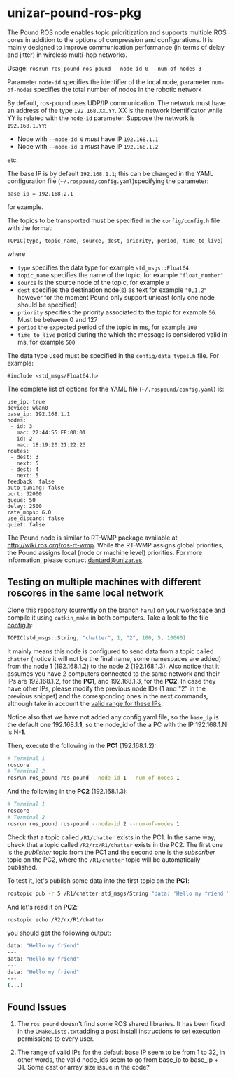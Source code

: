 # unizar-pound-ros-pkg
The Pound ROS node enables topic prioritization and supports multiple ROS cores in addition to the options of compression and configurations. It is mainly designed to improve communication performance (in terms of delay and jitter) in wireless multi-hop networks.

Usage:
`rosrun ros_pound ros-pound --node-id 0 --num-of-nodes 3`

Parameter `node-id` specifies the identifier of the local node, parameter `num-of-nodes` specifies the total number of nodos in the robotic network

By default, ros-pound uses UDP/IP communication. The network must have an address of the type `192.168.XX.YY`. XX is the network identificator while YY is related with the `node-id` parameter. Suppose the network is `192.168.1.YY`:

* Node with `--node-id 0` *must* have IP `192.168.1.1`
* Node with `--node-id 1` *must* have IP `192.168.1.2`

etc.

The base IP is by default `192.168.1.1`; this can be changed in the YAML configuration file (`~/.rospound/config.yaml`)specifying the parameter:

`base_ip = 192.168.2.1`

for example.

The topics to be transported must be specified in the `config/config.h` file with the format:

`TOPIC(type, topic_name, source, dest, priority, period, time_to_live)`

where

* `type` specifies the data type for example `std_msgs::Float64` 
* `topic_name` specifies the name of the topic, for example `"float_number"` 
* `source` is the source node of the topic, for example `0` 
* `dest` specifies the destination node(s) as text for example `"0,1,2"` however for the moment Pound only support unicast (only one node should be specified) 
* `priority` specifies the priority associated to the topic for example `56`. Must be between 0 and 127 
* `period` the expected period of the topic in ms, for example `100` 
* `time_to_live` period during the which the message is considered valid in ms, for example `500` 

The data type used must be specified in the `config/data_types.h` file. For example:

`#include <std_msgs/Float64.h>`


The complete list of options for the YAML file (`~/.rospound/config.yaml`) is:

```     
use_ip: true
device: wlan0
base_ip: 192.168.1.1
nodes:
 - id: 3
   mac: 22:44:55:FF:00:01
 - id: 2
   mac: 18:19:20:21:22:23
routes:
 - dest: 3
   next: 5
 - dest: 4
   next: 5
feedback: false
auto_tuning: false
port: 32000
queue: 50
delay: 2500
rate_mbps: 6.0
use_discard: false
quiet: false
```

The Pound node is similar to RT-WMP package available at http://wiki.ros.org/ros-rt-wmp. While the RT-WMP assigns global priorities, the Pound assigns local (node or machine level) priorities.
For more information, please contact dantard@unizar.es


## Testing on multiple machines with different roscores in the same local network

Clone this repository (currently on the branch `haru`) on your workspace and compile it using `catkin_make` in both computers. Take a look to the file [config.h](src/libwrapper/config/config.h):

```cpp
TOPIC(std_msgs::String, "chatter", 1, "2", 100, 5, 10000)
```

It mainly means this node is configured to send data from a topic called `chatter` (notice it will not be the final name, some namespaces are added) from the node 1 (192.168.1.2) to the node 2 (192.168.1.3). Also notice that it assumes you have 2 computers connected to the same network and their IPs are 192.168.1.2, for the **PC1**, and 192.168.1.3, for the **PC2**. In case they have other IPs, please modify the previous node IDs (1 and "2" in the previous snippet) and the corresponding ones in the next commands, although take in account the [valid range for these IPs](#found-issues).

Notice also that we have not added any config.yaml file, so the `base_ip` is the default one 192.168.1.**1**, so the node_id of the a PC with the IP 192.168.1.N is N-**1**. 

Then, execute the following in the **PC1** (192.168.1.2):

```bash
# Terminal 1
roscore 
# Terminal 2
rosrun ros_pound ros-pound --node-id 1 --num-of-nodes 1
```

And the following in the **PC2** (192.168.1.3):

```bash
# Terminal 1
roscore 
# Terminal 2
rosrun ros_pound ros-pound --node-id 2 --num-of-nodes 1
```

Check that a topic called `/R1/chatter` exists in the PC1. In the same way, check that a topic called `/R2/rx/R1/chatter` exists in the PC2. The first one is the *publisher* topic from the PC1 and the second one is the *subscriber* topic on the PC2, where the `/R1/chatter` topic will be automatically published.

To test it, let's publish some data into the first topic on the **PC1**:

```bash
rostopic pub -r 5 /R1/chatter std_msgs/String "data: 'Hello my friend'"
```

And let's read it on **PC2**:

```bash
rostopic echo /R2/rx/R1/chatter
```

you should get the following output:

```bash
data: "Hello my friend"
---
data: "Hello my friend"
---
data: "Hello my friend"
---
(...)
```

## Found Issues

1. The `ros_pound` doesn't find some ROS shared libraries. It has been fixed in the `CMakeLists.txt`adding a post install instructions to set execution permissions to every user.

2. The range of valid IPs for the default base IP seem to be from 1 to 32, in other words, the valid node_ids seem to go from base_ip to base_ip + 31. Some cast or array size issue in the code?